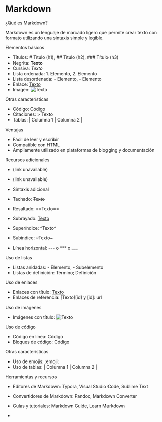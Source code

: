 # Markdown
¿Qué es Markdown?

Markdown es un lenguaje de marcado ligero que permite crear texto con formato utilizando una sintaxis simple y legible.

Elementos básicos

- Títulos: # Título (h1), ## Título (h2), ### Título (h3)
- Negrita: **Texto**
- Cursiva: *Texto*
- Lista ordenada: 1. Elemento, 2. Elemento
- Lista desordenada: - Elemento, - Elemento
- Enlace: [Texto](url)
- Imagen: ![Texto](url)

Otras características

- Código: Código
- Citaciones: > Texto
- Tablas: | Columna 1 | Columna 2 |

Ventajas

- Fácil de leer y escribir
- Compatible con HTML
- Ampliamente utilizado en plataformas de blogging y documentación

Recursos adicionales

- (link unavailable)
- (link unavailable)

- Sintaxis adicional

- Tachado: ~~Texto~~
- Resaltado: ==Texto==
- Subrayado: <u>Texto</u>
- Superíndice: ^Texto^
- Subíndice: ~Texto~
- Línea horizontal: --- o *** o ___

Uso de listas

- Listas anidadas: - Elemento, - Subelemento
- Listas de definición: Término; Definición

Uso de enlaces

- Enlaces con título: [Texto](url "Título")
- Enlaces de referencia: [Texto][id] y [id]: url

Uso de imágenes

- Imágenes con título: ![Texto](url "Título")

Uso de código

- Código en línea: Código
- Bloques de código: Código

Otras características

- Uso de emojis: :emoji:
- Uso de tablas: | Columna 1 | Columna 2 |

Herramientas y recursos

- Editores de Markdown: Typora, Visual Studio Code, Sublime Text
- Convertidores de Markdown: Pandoc, Markdown Converter
- Guías y tutoriales: Markdown Guide, Learn Markdown

- 
